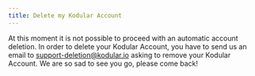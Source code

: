 ```yaml
---
title: Delete my Kodular Account
---
```


At this moment it is not possible to proceed with an automatic account deletion. In order to delete your
Kodular Account, you have to send us an email to [support-deletion@kodular.io](mailto:support-deletion@kodular.io)
asking to remove your Kodular Account.
We are so sad to see you go, please come back!
